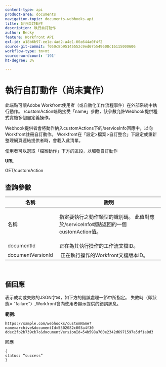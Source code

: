 ```yaml
---
content-type: api
product-area: documents
navigation-topic: documents-webhooks-api
title: 執行自訂動作
description: 執行自訂動作
author: Becky
feature: Workfront API
exl-id: a18b6b97-ee1e-4ad2-a4e1-00a644a0f4f2
source-git-commit: f050c8b95145552c9ed67b549608c16115000606
workflow-type: tm+mt
source-wordcount: '191'
ht-degree: 3%

---
```



# 執行自訂動作（尚未實作）

此端點可讓Adobe Workfront使用者（或自動化工作流程事件）在外部系統中執行動作。 /customAction端點接受「name」參數，該參數允許Webhook提供程式實施多個自定義操作。

Webhook提供者會將動作納入customActions下的/serviceInfo回應中，以向Workfront註冊自訂動作。 Workfront在「設定>檔案>自訂整合」下設定或重新整理網頁連結提供者時，會載入此清單。

使用者可以選取「檔案動作」下方的區段，以觸發自訂動作

**URL**

GET/customAction

## 查詢參數

<table style="table-layout:auto"> 
 <col> 
 <col> 
 <thead> 
  <tr> 
   <th>名稱 </th> 
   <th>說明</th> 
  </tr> 
 </thead> 
 <tbody> 
  <tr> 
   <td> <p>名稱</p> </td> 
   <td> <p>指定要執行之動作類型的識別碼。 此值對應於/serviceInfo端點返回的一個customAction值。</p> </td> 
  </tr> 
  <tr> 
   <td>documentId </td> 
   <td>正在為其執行操作的工作流文檔ID。</td> 
  </tr> 
  <tr> 
   <td>documentVersionId </td> 
   <td> 正在執行操作的Workfront文檔版本ID。</td> 
  </tr> 
 </tbody> 
</table>

 

## 個回應

表示成功或失敗的JSON字串，如下方的錯誤處理一節中所指定。 失敗時（即狀態= &quot;failure&quot;）,Workfront會向使用者顯示提供的錯誤訊息。

**範例:**

```
https://sample.com/webhooks/customName?name=archive&documentId=5502082c003a4f30 ddec2fb2b739cb7c&documentVersionId=54b598a700e2342d6971597a5df1a8d3
```

回應

```
{
status: “success”
}
```
